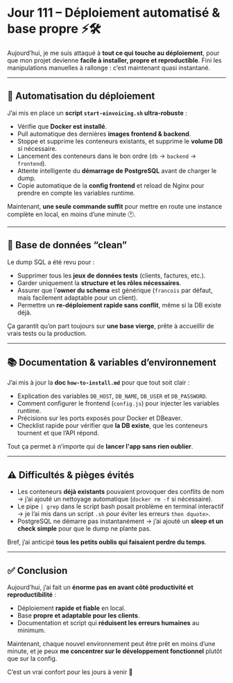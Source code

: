# Jour 111 – Déploiement automatisé & base propre ⚡🛠️

Aujourd’hui, je me suis attaqué à **tout ce qui touche au déploiement**, pour que mon projet devienne **facile à installer, propre et reproductible**. Fini les manipulations manuelles à rallonge : c’est maintenant quasi instantané.

---

## 🚀 Automatisation du déploiement

J’ai mis en place un **script `start-einvoicing.sh` ultra-robuste** :

* Vérifie que **Docker est installé**.
* Pull automatique des dernières **images frontend & backend**.
* Stoppe et supprime les conteneurs existants, et supprime le **volume DB** si nécessaire.
* Lancement des conteneurs dans le bon ordre (`db` → `backend` → `frontend`).
* Attente intelligente du **démarrage de PostgreSQL** avant de charger le dump.
* Copie automatique de la **config frontend** et reload de Nginx pour prendre en compte les variables runtime.

Maintenant, **une seule commande suffit** pour mettre en route une instance complète en local, en moins d’une minute 🕐.

---

## 💾 Base de données “clean”

Le dump SQL a été revu pour :

* Supprimer tous les **jeux de données tests** (clients, factures, etc.).
* Garder uniquement la **structure et les rôles nécessaires**.
* Assurer que l’**owner du schema** est générique (`francois` par défaut, mais facilement adaptable pour un client).
* Permettre un **re-déploiement rapide sans conflit**, même si la DB existe déjà.

Ça garantit qu’on part toujours sur **une base vierge**, prête à accueillir de vrais tests ou la production.

---

## 📚 Documentation & variables d’environnement

J’ai mis à jour la **doc `how-to-install.md`** pour que tout soit clair :

* Explication des variables `DB_HOST`, `DB_NAME`, `DB_USER` et `DB_PASSWORD`.
* Comment configurer le frontend (`config.js`) pour injecter les variables runtime.
* Précisions sur les ports exposés pour Docker et DBeaver.
* Checklist rapide pour vérifier que **la DB existe**, que les conteneurs tournent et que l’API répond.

Tout ça permet à n’importe qui de **lancer l'app sans rien oublier**.

---

## ⚠️ Difficultés & pièges évités

* Les conteneurs **déjà existants** pouvaient provoquer des conflits de nom → j’ai ajouté un nettoyage automatique (`docker rm -f` si nécessaire).
* Le pipe `| grep` dans le script bash posait problème en terminal interactif → je l’ai mis dans un script `.sh` pour éviter les erreurs `then dquote>`.
* PostgreSQL ne démarre pas instantanément → j’ai ajouté un **sleep et un check simple** pour que le dump ne plante pas.

Bref, j’ai anticipé **tous les petits oublis qui faisaient perdre du temps**.

---

## ✅ Conclusion

Aujourd’hui, j’ai fait un **énorme pas en avant côté productivité et reproductibilité** :

* Déploiement **rapide et fiable** en local.
* Base **propre et adaptable pour les clients**.
* Documentation et script qui **réduisent les erreurs humaines** au minimum.

Maintenant, chaque nouvel environnement peut être prêt en moins d’une minute, et je peux **me concentrer sur le développement fonctionnel** plutôt que sur la config.

C’est un vrai confort pour les jours à venir 🚀
